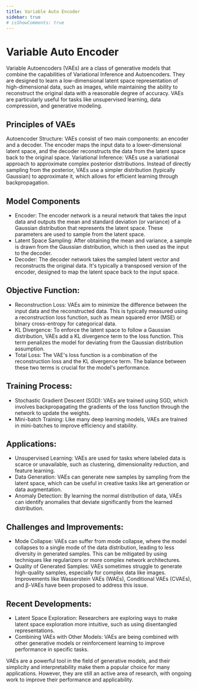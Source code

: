 ```yaml
---
title: Variable Auto Encoder
sidebar: true
# isShowComments: true
---
```

# Variable Auto Encoder
<ClientOnly>
<title-pv/>
</ClientOnly>


Variable Autoencoders (VAEs) are a class of generative models that combine the capabilities of Variational Inference and Autoencoders. They are designed to learn a low-dimensional latent space representation of high-dimensional data, such as images, while maintaining the ability to reconstruct the original data with a reasonable degree of accuracy. VAEs are particularly useful for tasks like unsupervised learning, data compression, and generative modeling.

## Principles of VAEs

Autoencoder Structure: VAEs consist of two main components: an encoder and a decoder. The encoder maps the input data to a lower-dimensional latent space, and the decoder reconstructs the data from the latent space back to the original space.
Variational Inference: VAEs use a variational approach to approximate complex posterior distributions. Instead of directly sampling from the posterior, VAEs use a simpler distribution (typically Gaussian) to approximate it, which allows for efficient learning through backpropagation.

## Model Components

* Encoder: The encoder network is a neural network that takes the input data and outputs the mean and standard deviation (or variance) of a Gaussian distribution that represents the latent space. These parameters are used to sample from the latent space.
* Latent Space Sampling: After obtaining the mean and variance, a sample is drawn from the Gaussian distribution, which is then used as the input to the decoder.
* Decoder: The decoder network takes the sampled latent vector and reconstructs the original data. It's typically a transposed version of the encoder, designed to map the latent space back to the input space.

## Objective Function:

* Reconstruction Loss: VAEs aim to minimize the difference between the input data and the reconstructed data. This is typically measured using a reconstruction loss function, such as mean squared error (MSE) or binary cross-entropy for categorical data.
* KL Divergence: To enforce the latent space to follow a Gaussian distribution, VAEs add a KL divergence term to the loss function. This term penalizes the model for deviating from the Gaussian distribution assumption.
* Total Loss: The VAE's loss function is a combination of the reconstruction loss and the KL divergence term. The balance between these two terms is crucial for the model's performance.

## Training Process:

* Stochastic Gradient Descent (SGD): VAEs are trained using SGD, which involves backpropagating the gradients of the loss function through the network to update the weights.
* Mini-batch Training: Like many deep learning models, VAEs are trained in mini-batches to improve efficiency and stability.

## Applications:

* Unsupervised Learning: VAEs are used for tasks where labeled data is scarce or unavailable, such as clustering, dimensionality reduction, and feature learning.
* Data Generation: VAEs can generate new samples by sampling from the latent space, which can be useful in creative tasks like art generation or data augmentation.
* Anomaly Detection: By learning the normal distribution of data, VAEs can identify anomalies that deviate significantly from the learned distribution.

## Challenges and Improvements:

* Mode Collapse: VAEs can suffer from mode collapse, where the model collapses to a single mode of the data distribution, leading to less diversity in generated samples. This can be mitigated by using techniques like regularizers or more complex network architectures.
* Quality of Generated Samples: VAEs sometimes struggle to generate high-quality samples, especially for complex data like images. Improvements like Wasserstein VAEs (WAEs), Conditional VAEs (CVAEs), and β-VAEs have been proposed to address this issue.

## Recent Developments:

* Latent Space Exploration: Researchers are exploring ways to make latent space exploration more intuitive, such as using disentangled representations.
* Combining VAEs with Other Models: VAEs are being combined with other generative models or reinforcement learning to improve performance in specific tasks.

VAEs are a powerful tool in the field of generative models, and their simplicity and interpretability make them a popular choice for many applications. However, they are still an active area of research, with ongoing work to improve their performance and applicability.


<ClientOnly>
  <leave/>
</ClientOnly/>